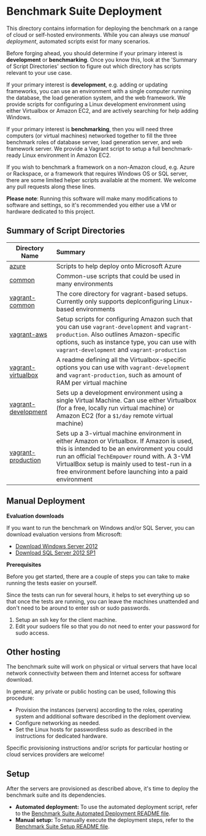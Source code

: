 # Benchmark Suite Deployment

This directory contains information for deploying the benchmark 
on a range of cloud or self-hosted environments. While you can always use 
*manual deployment*, automated scripts exist for many scenarios. 

Before forging ahead, you should determine if your primary interest is
**development** or **benchmarking**. Once you know this, look at the 
'Summary of Script Directories' section to figure out which directory
has scripts relevant to your use case. 

If your primary interest is **development**, e.g. adding or updating frameworks,
you can use an environment with a single computer running the database, 
the load generation system, and the web framework. We provide scripts for 
configuring a Linux development environment using either Virtualbox or Amazon EC2,
and are actively searching for help adding Windows.

If your primary interest is **benchmarking**, then you will need three computers
(or virtual machines) networked together to fill the three benchmark roles of 
database server, load generation server, and web framework server. We provide 
a Vagrant script to setup a full benchmark-ready Linux environment in Amazon EC2.

If you wish to benchmark a framework on a non-Amazon cloud, e.g. Azure or 
Rackspace, or a framework that requires Windows OS or SQL server, there are 
some limited helper scripts available at the moment. We welcome any pull requests 
along these lines. 

**Please note**: Running this software will make many modifications to software
and settings, so it's recommended you either use a VM or hardware dedicated to this project. 


## Summary of Script Directories


| Directory Name | Summary |
| -------------- | :-------- |
| [azure](azure)  | Scripts to help deploy onto Microsoft Azure
| [common](common) | Common-use scripts that could be used in many environments
| [vagrant-common](vagrant-common) | The core directory for vagrant-based setups. Currently only supports deplconfiguring Linux-based environments
| [vagrant-aws](vagrant-aws) | Setup scripts for configuring Amazon such that you can use `vagrant-development` and `vagrant-production`. Also outlines Amazon-specific options, such as instance type, you can use with `vagrant-development` and `vagrant-production`
| [vagrant-virtualbox](vagrant-virtualbox) | A readme defining all the Virtualbox-specific options you can use with `vagrant-development` and `vagrant-production`, such as amount of RAM per virtual machine
| [vagrant-development](vagrant-development) | Sets up a development environment using a single Virtual Machine. Can use either Virtualbox (for a free, locally run virtual machine) or Amazon EC2 (for a `$1/day` remote virtual machine)
| [vagrant-production](vagrant-production) | Sets up a 3-virtual machine environment in either Amazon or Virtualbox. If Amazon is used, this is intended to be an environment you could run an official `TechEmpower` round with. A 3-VM VirtualBox setup is mainly used to test-run in a free environment before launching into a paid environment


## Manual Deployment


**Evaluation downloads**

If you want to run the benchmark on Windows and/or SQL Server, you can download evaluation versions from Microsoft:
* [Download Windows Server 2012](http://technet.microsoft.com/en-us/evalcenter/hh670538.aspx)
* [Download SQL Server 2012 SP1](http://www.microsoft.com/betaexperience/pd/SQL2012EvalCTA/enus/default.aspx)

**Prerequisites**

Before you get started, there are a couple of steps you can take to make running the tests easier on yourself.

Since the tests can run for several hours, it helps to set everything up so that once the tests are running, you can leave the machines unattended and don't need to be around to enter ssh or sudo passwords.

1. Setup an ssh key for the client machine.
2. Edit your sudoers file so that you do not need to enter your password for sudo access.

## Other hosting

The benchmark suite will work on physical or virtual servers that have local network connectivity between them and Internet access for software download.

In general, any private or public hosting can be used, following this procedure:

* Provision the instances (servers) according to the roles, operating system and additional software described in the deploment overview.
* Configure networking as needed.
* Set the Linux hosts for passwordless sudo as described in the instructions for dedicated hardware.

Specific provisioning instructions and/or scripts for particular hosting or cloud services providers are welcome!

## Setup

After the servers are provisioned as described above, it's time to deploy the benchmark suite and its dependencies.

* **Automated deployment:** To use the automated deployment script, refer to the [Benchmark Suite Automated Deployment README file](common/README.md).
* **Manual setup:** To manually execute the deployment steps, refer to the [Benchmark Suite Setup README file](../setup/README.md).
